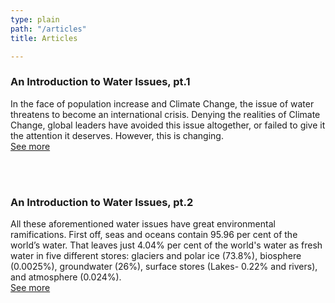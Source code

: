 ```yaml
---
type: plain
path: "/articles"
title: Articles

---
```

<div class="row">

<h3>An Introduction to Water Issues, pt.1</h3>

<p>In the face of population increase and Climate Change, the issue of water threatens to become an international crisis. Denying the realities of Climate Change, global leaders have avoided this issue altogether, or failed to give it the attention it deserves. However, this is changing. <br /> <a href="https://medium.com/ilymun-2020-theme-water-a-thirst-for-change/an-introduction-to-water-issues-pt-1-5b27fe3ebc77">See more</a></p>

<br /><br />

<h3>An Introduction to Water Issues, pt.2</h3>

<p>All these aforementioned water issues have great environmental ramifications. First off, seas and oceans contain 95.96 per cent of the world’s water. That leaves just 4.04% per cent of the world's water as fresh water in five different stores: glaciers and polar ice (73.8%), biosphere (0.0025%), groundwater (26%), surface stores (Lakes- 0.22% and rivers), and atmosphere (0.024%). <br /><a href="https://medium.com/ilymun-2020-theme-water-a-thirst-fir-change/an-introduction-to-water-issues-pt-2-cc66b5d50f86">See more</a></p>

</div>